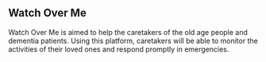 ## Watch Over Me
Watch Over Me is aimed to help the caretakers of the old age people and dementia patients. Using this platform, caretakers will be able to monitor the activities of their loved ones and respond promptly in emergencies.
